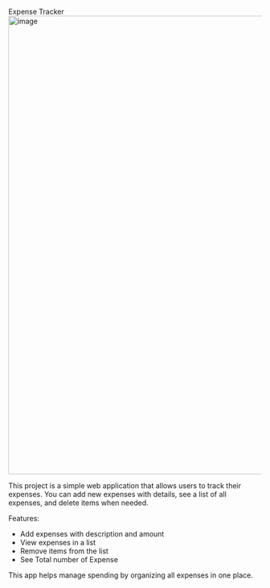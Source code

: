 Expense Tracker
<img width="1887" height="912" alt="image" src="https://github.com/user-attachments/assets/112bf98b-4a30-4616-9238-9c76bf324459" />


This project is a simple web application that allows users to track their expenses. You can add new expenses with details, see a list of all expenses, and delete items when needed.

Features:
- Add expenses with description and amount
- View expenses in a list
- Remove items from the list
- See Total number of Expense 

This app helps manage spending by organizing all expenses in one place.

